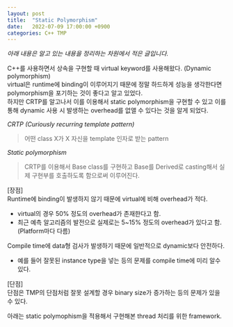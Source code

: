 ```yaml
---
layout: post
title:  "Static Polymorphism"
date:   2022-07-09 17:00:00 +0900
categories: C++ TMP
---
```

_아래 내용은 알고 있는 내용을 정리하는 차원에서 적은 글입니다._  
  
C++를 사용하면서 상속을 구현할 때 virtual keyword를 사용해왔다. (Dynamic polymorphism)  
virtual은 runtime에 binding이 이루어지기 때문에 정말 하드하게 성능을 생각한다면 polymorphism을 포기하는 것이 좋다고 알고 있었다.  
하지만 CRTP를 알고나서 이를 이용해서 static polymorphism을 구현할 수 있고 이를 통해 dynamic 사용 시 발생하는 overhead를 없앨 수 있다는 것을 알게 되었다.  
  
*CRTP (Curiously recurring template pattern)*  
> 어떤 class X가 X 자신을 template 인자로 받는 pattern  
  
<script src="https://gist.github.com/pfpyh/2486803d6b6bae7019d7f264375dbec9.js"></script>  
  
*Static polymorphism*  
> CRTP를 이용해서 Base class를 구현하고 Base를 Derived로 casting해서 실제 구현부를 호출하도록 함으로써 이루어진다.  
  
<script src="https://gist.github.com/pfpyh/e6e4b546c23ac5c6962c54d5a0f0cac7.js"></script>  
  
[장점]  
Runtime에 binding이 발생하지 않기 때문에 virtual에 비해 overhead가 적다.  
- virtual의 경우 50% 정도의 overhead가 존재한다고 함.  
- 최근 예측 알고리즘의 발전으로 실제로는 5~15% 정도의 overhead가 있다고 함. (Platform마다 다름)  
  
Compile time에 data형 검사가 발생하기 때문에 일반적으로 dynamic보다 안전하다.  
- 예를 들어 잘못된 instance type을 넣는 등의 문제를 compile time에 미리 알수 있다.  
  
[단점]  
단점은 TMP의 단점처럼 잘못 설계할 경우 binary size가 증가하는 등의 문제가 있을 수 있다.  
  
  
아래는 static polymophism을 적용해서 구현해본 thread 처리를 위한 framework.  
<script src="https://gist.github.com/pfpyh/cc8147d1b921c08bc9e63166e3477e0d.js"></script>  